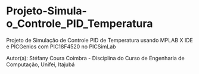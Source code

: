# Projeto-Simula-o_Controle_PID_Temperatura

Projeto de Simulação de Controle PID de Temperatura usando MPLAB X IDE e PICGenios com PIC18F4520 no PICSimLab

Autor(a): Stéfany Coura Coimbra - Disciplina do Curso de Engenharia de Computação, Unifei, Itajubá
